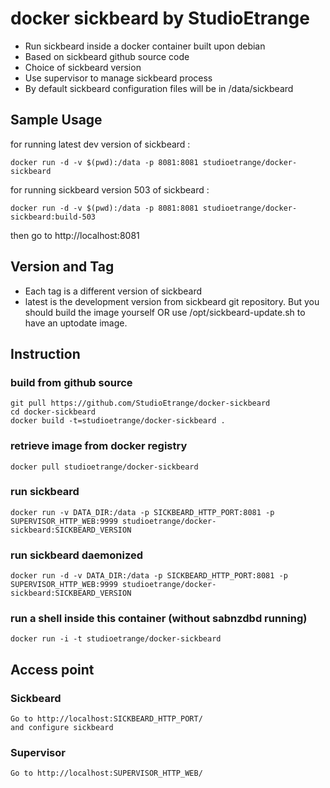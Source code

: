 # docker sickbeard by StudioEtrange

* Run sickbeard inside a docker container built upon debian
* Based on sickbeard github source code
* Choice of sickbeard version
* Use supervisor to manage sickbeard process
* By default sickbeard configuration files will be in /data/sickbeard


## Sample Usage

for running latest dev version of sickbeard :

	docker run -d -v $(pwd):/data -p 8081:8081 studioetrange/docker-sickbeard

for running sickbeard version 503 of sickbeard :

	docker run -d -v $(pwd):/data -p 8081:8081 studioetrange/docker-sickbeard:build-503

then go to http://localhost:8081

## Version and Tag

* Each tag is a different version of sickbeard
* latest is the development version from sickbeard git repository. But you should build the image yourself OR use /opt/sickbeard-update.sh to have an uptodate image.

## Instruction 

### build from github source

	git pull https://github.com/StudioEtrange/docker-sickbeard
	cd docker-sickbeard
	docker build -t=studioetrange/docker-sickbeard .

### retrieve image from docker registry

	docker pull studioetrange/docker-sickbeard

### run sickbeard 

	docker run -v DATA_DIR:/data -p SICKBEARD_HTTP_PORT:8081 -p SUPERVISOR_HTTP_WEB:9999 studioetrange/docker-sickbeard:SICKBEARD_VERSION

### run sickbeard daemonized

	docker run -d -v DATA_DIR:/data -p SICKBEARD_HTTP_PORT:8081 -p SUPERVISOR_HTTP_WEB:9999 studioetrange/docker-sickbeard:SICKBEARD_VERSION


### run a shell inside this container (without sabnzdbd running)

	docker run -i -t studioetrange/docker-sickbeard

## Access point

### Sickbeard

	Go to http://localhost:SICKBEARD_HTTP_PORT/
	and configure sickbeard

### Supervisor

	Go to http://localhost:SUPERVISOR_HTTP_WEB/
